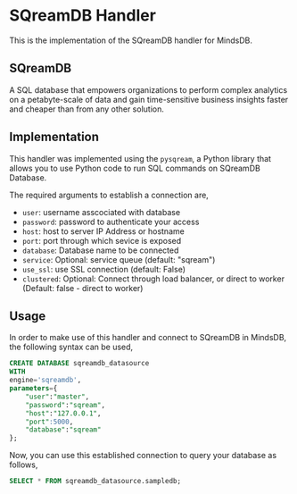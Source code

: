 # SQreamDB Handler

This is the implementation of the  SQreamDB handler for MindsDB.

##  SQreamDB
A SQL database that empowers organizations to perform complex analytics on a petabyte-scale of data and gain time-sensitive business insights faster and cheaper than from any other solution. 

## Implementation
This handler was implemented using the `pysqream`, a Python library that allows you to use Python code to run SQL commands on SQreamDB Database.

The required arguments to establish a connection are,
* `user`: username asscociated with database
* `password`: password to authenticate your access
* `host`: host to server IP Address or hostname
* `port`: port through which sevice is exposed
* `database`: Database name to be connected
* `service`: Optional: service queue (default: "sqream")
* `use_ssl`: use SSL connection (default: False)
* `clustered`: Optional: Connect through load balancer, or direct to worker (Default: false - direct to worker)


## Usage
In order to make use of this handler and connect to SQreamDB in MindsDB, the following syntax can be used,
~~~~sql
CREATE DATABASE sqreamdb_datasource
WITH
engine='sqreamdb',
parameters={
    "user":"master",
    "password":"sqream",
    "host":"127.0.0.1",
    "port":5000,
    "database":"sqream"
};
~~~~

Now, you can use this established connection to query your database as follows,
~~~~sql
SELECT * FROM sqreamdb_datasource.sampledb;
~~~~

